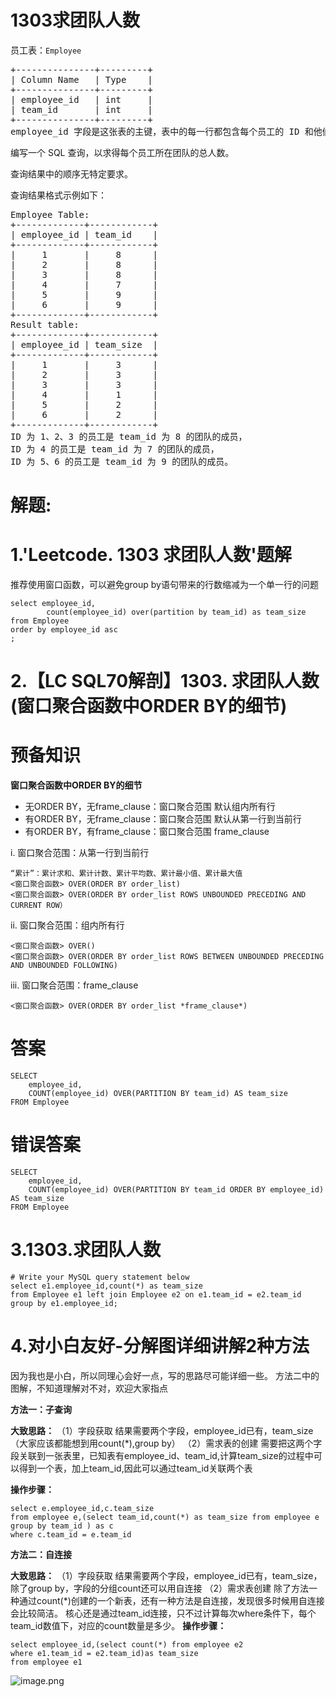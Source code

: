 # 1303求团队人数
<p>员工表：<code>Employee</code></p>

<pre>
+---------------+---------+
| Column Name   | Type    |
+---------------+---------+
| employee_id   | int     |
| team_id       | int     |
+---------------+---------+
employee_id 字段是这张表的主键，表中的每一行都包含每个员工的 ID 和他们所属的团队。
</pre>

<p>编写一个 SQL 查询，以求得每个员工所在团队的总人数。</p>

<p>查询结果中的顺序无特定要求。</p>

<p>查询结果格式示例如下：</p>

<pre>
Employee Table:
+-------------+------------+
| employee_id | team_id    |
+-------------+------------+
|     1       |     8      |
|     2       |     8      |
|     3       |     8      |
|     4       |     7      |
|     5       |     9      |
|     6       |     9      |
+-------------+------------+
Result table:
+-------------+------------+
| employee_id | team_size  |
+-------------+------------+
|     1       |     3      |
|     2       |     3      |
|     3       |     3      |
|     4       |     1      |
|     5       |     2      |
|     6       |     2      |
+-------------+------------+
ID 为 1、2、3 的员工是 team_id 为 8 的团队的成员，
ID 为 4 的员工是 team_id 为 7 的团队的成员，
ID 为 5、6 的员工是 team_id 为 9 的团队的成员。
</pre>
































# 解题:
# 1.'Leetcode. 1303 求团队人数'题解
推荐使用窗口函数，可以避免group by语句带来的行数缩减为一个单一行的问题
```
select employee_id,
        count(employee_id) over(partition by team_id) as team_size
from Employee
order by employee_id asc
;

```
# 2.【LC SQL70解剖】1303. 求团队人数(窗口聚合函数中ORDER BY的细节)
# 预备知识
**窗口聚合函数中ORDER BY的细节**
- 无ORDER BY，无frame_clause：窗口聚合范围 默认组内所有行
- 有ORDER BY，无frame_clause：窗口聚合范围 默认从第一行到当前行
- 有ORDER BY，有frame_clause：窗口聚合范围 frame_clause

i. 窗口聚合范围：从第一行到当前行
```
“累计”：累计求和、累计计数、累计平均数、累计最小值、累计最大值
<窗口聚合函数> OVER(ORDER BY order_list)
<窗口聚合函数> OVER(ORDER BY order_list ROWS UNBOUNDED PRECEDING AND CURRENT ROW）
```
ii. 窗口聚合范围：组内所有行
```
<窗口聚合函数> OVER()
<窗口聚合函数> OVER(ORDER BY order_list ROWS BETWEEN UNBOUNDED PRECEDING AND UNBOUNDED FOLLOWING)
```
iii. 窗口聚合范围：frame_clause
```
<窗口聚合函数> OVER(ORDER BY order_list *frame_clause*)
```

# 答案
```
SELECT 
    employee_id,
    COUNT(employee_id) OVER(PARTITION BY team_id) AS team_size
FROM Employee
```
# 错误答案
```
SELECT 
    employee_id,
    COUNT(employee_id) OVER(PARTITION BY team_id ORDER BY employee_id) AS team_size
FROM Employee
```

# 3.1303.求团队人数
```mysql
# Write your MySQL query statement below
select e1.employee_id,count(*) as team_size
from Employee e1 left join Employee e2 on e1.team_id = e2.team_id
group by e1.employee_id;
```

# 4.对小白友好-分解图详细讲解2种方法
因为我也是小白，所以同理心会好一点，写的思路尽可能详细一些。
方法二中的图解，不知道理解对不对，欢迎大家指点


**方法一：子查询**

**大致思路：**
（1）字段获取
结果需要两个字段，employee_id已有，team_size （大家应该都能想到用count(*),group by）
（2）需求表的创建
需要把这两个字段关联到一张表里，已知表有employee_id、team_id,计算team_size的过程中可以得到一个表，加上team_id,因此可以通过team_id关联两个表

**操作步骤：**
```
select e.employee_id,c.team_size
from employee e,(select team_id,count(*) as team_size from employee e
group by team_id ) as c
where c.team_id = e.team_id
```
**方法二：自连接**

**大致思路：**
（1）字段获取
结果需要两个字段，employee_id已有，team_size，除了group by，字段的分组count还可以用自连接
（2）需求表创建
除了方法一种通过count(*)创建的一个新表，还有一种方法是自连接，发现很多时候用自连接会比较简洁。
核心还是通过team_id连接，只不过计算每次where条件下，每个team_id数值下，对应的count数量是多少。
**操作步骤：**
```
select employee_id,(select count(*) from employee e2
where e1.team_id = e2.team_id)as team_size 
from employee e1
```


![image.png](https://pic.leetcode-cn.com/ea7b99ef584835bd51eacb946aff6f7327d5fda7c6d9cb5c4d51e18701859073-image.png)



